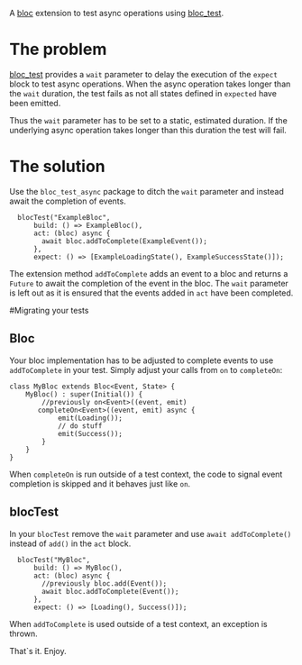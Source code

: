 A [bloc](https://pub.dev/packages/bloc) extension to test async operations
using [bloc_test](https://pub.dev/packages/bloc_test).

# The problem

[bloc_test](https://pub.dev/packages/bloc_test) provides a `wait` parameter to delay the execution
of the `expect` block to test
async operations.
When the async operation takes longer than the `wait` duration, the test fails as not all
states defined in `expected` have been emitted.

Thus the `wait` parameter has to be set to a static, estimated duration.
If the underlying async operation takes longer than this duration the test will fail.

# The solution

Use the `bloc_test_async` package to ditch the `wait` parameter and instead await the completion of
events.

```
  blocTest("ExampleBloc",
      build: () => ExampleBloc(),
      act: (bloc) async {
        await bloc.addToComplete(ExampleEvent());
      },
      expect: () => [ExampleLoadingState(), ExampleSuccessState()]);
```

The extension method `addToComplete` adds an event to a bloc and returns a `Future` to
await the completion of the event in the bloc.
The `wait` parameter is left out as it is ensured that the events added in `act` have been
completed.

#Migrating your tests

## Bloc

Your bloc implementation has to be adjusted to complete events to use `addToComplete` in your test.
Simply adjust your calls from `on` to `completeOn`:

```
class MyBloc extends Bloc<Event, State> {
    MyBloc() : super(Initial()) {
        //previously on<Event>((event, emit)
       completeOn<Event>((event, emit) async {
            emit(Loading());
            // do stuff
            emit(Success());
        }
    }
}
```

When `completeOn` is run outside of a test context, the code to signal event completion is skipped and it
behaves just like `on`.

## blocTest

In your `blocTest` remove the `wait` parameter and use `await addToComplete()` instead of `add()` in
the `act` block.

```
  blocTest("MyBloc",
      build: () => MyBloc(),
      act: (bloc) async {
        //previously bloc.add(Event());
        await bloc.addToComplete(Event());
      },
      expect: () => [Loading(), Success()]);
```

When `addToComplete` is used outside of a test context, an exception is thrown.

That`s it. Enjoy.




